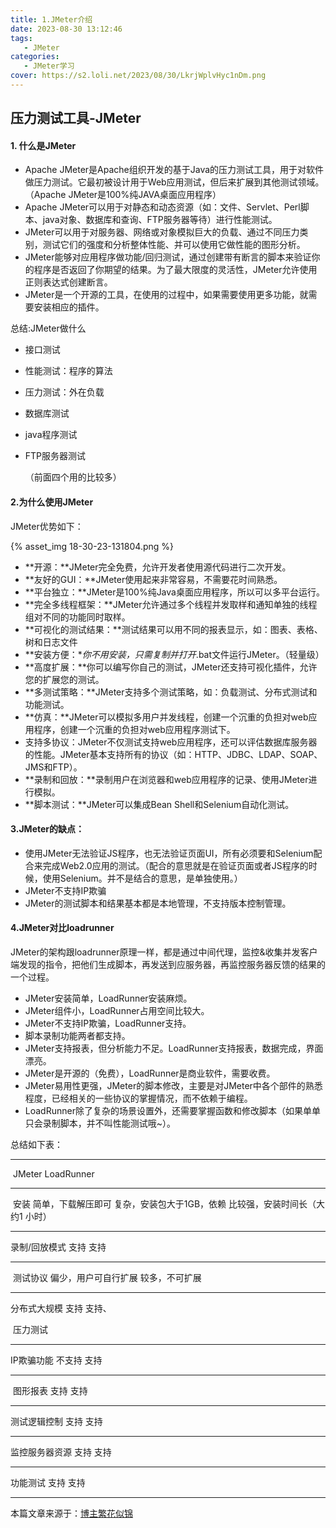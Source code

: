 ```yaml
---
title: 1.JMeter介绍
date: 2023-08-30 13:12:46
tags:
   - JMeter
categories:
   - JMeter学习 
cover: https://s2.loli.net/2023/08/30/LkrjWplvHyc1nDm.png
---
```


## 压力测试工具-JMeter



#### 1. 什么是JMeter

- Apache JMeter是Apache组织开发的基于Java的压力测试工具，用于对软件做压力测试。它最初被设计用于Web应用测试，但后来扩展到其他测试领域。（Apache JMeter是100%纯JAVA桌面应用程序）
- Apache JMeter可以用于对静态和动态资源（如：文件、Servlet、Perl脚本、java对象、数据库和查询、FTP服务器等待）进行性能测试。
- JMeter可以用于对服务器、网络或对象模拟巨大的负载、通过不同压力类别，测试它们的强度和分析整体性能、并可以使用它做性能的图形分析。
- JMeter能够对应用程序做功能/回归测试，通过创建带有断言的脚本来验证你的程序是否返回了你期望的结果。为了最大限度的灵活性，JMeter允许使用正则表达式创建断言。
- JMeter是一个开源的工具，在使用的过程中，如果需要使用更多功能，就需要安装相应的插件。

总结:JMeter做什么

- 接口测试

- 性能测试：程序的算法

- 压力测试：外在负载

- 数据库测试

- java程序测试

- FTP服务器测试

  （前面四个用的比较多）

#### 2.为什么使用JMeter

JMeter优势如下：

{% asset_img  18-30-23-131804.png %}



- **开源：**JMeter完全免费，允许开发者使用源代码进行二次开发。
- **友好的GUI：**JMeter使用起来非常容易，不需要花时间熟悉。
- **平台独立：**JMeter是100%纯Java桌面应用程序，所以可以多平台运行。
- **完全多线程框架：**JMeter允许通过多个线程并发取样和通知单独的线程组对不同的功能同时取样。
- **可视化的测试结果：**测试结果可以用不同的报表显示，如：图表、表格、树和日志文件
- **安装方便：**你不用安装，只需复制并打开*.bat文件运行JMeter。（轻量级）
- **高度扩展：**你可以编写你自己的测试，JMeter还支持可视化插件，允许您的扩展您的测试。
- **多测试策略：**JMeter支持多个测试策略，如：负载测试、分布式测试和功能测试。
- **仿真：**JMeter可以模拟多用户并发线程，创建一个沉重的负担对web应用程序，创建一个沉重的负担对web应用程序测试下。
- 支持多协议：JMeter不仅测试支持web应用程序，还可以评估数据库服务器的性能。JMeter基本支持所有的协议（如：HTTP、JDBC、LDAP、SOAP、JMS和FTP）。
- **录制和回放：**录制用户在浏览器和web应用程序的记录、使用JMeter进行模拟。
- **脚本测试：**JMeter可以集成Bean Shell和Selenium自动化测试。

#### 3.JMeter的缺点：

- 使用JMeter无法验证JS程序，也无法验证页面UI，所有必须要和Selenium配合来完成Web2.0应用的测试。（配合的意思就是在验证页面或者JS程序的时候，使用Selenium。并不是结合的意思，是单独使用。）
- JMeter不支持IP欺骗
- JMeter的测试脚本和结果基本都是本地管理，不支持版本控制管理。

#### 4.JMeter对比loadrunner

JMeter的架构跟loadrunner原理一样，都是通过中间代理，监控&收集并发客户端发现的指令，把他们生成脚本，再发送到应服务器，再监控服务器反馈的结果的一个过程。

- JMeter安装简单，LoadRunner安装麻烦。
- JMeter组件小，LoadRunner占用空间比较大。
- JMeter不支持IP欺骗，LoadRunner支持。
- 脚本录制功能两者都支持。
- JMeter支持报表，但分析能力不足。LoadRunner支持报表，数据完成，界面漂亮。
- JMeter是开源的（免费），LoadRunner是商业软件，需要收费。
- JMeter易用性更强，JMeter的脚本修改，主要是对JMeter中各个部件的熟悉程度，已经相关的一些协议的掌握情况，而不依赖于编程。
- LoadRunner除了复杂的场景设置外，还需要掌握函数和修改脚本（如果单单只会录制脚本，并不叫性能测试哦~）。

总结如下表：

------

​												JMeter												LoadRunner

------

​			安装				简单，下载解压即可				复杂，安装包大于1GB，依赖																							比较强，安装时间长（大约1																							小时）

------

 录制/回放模式             		支持														支持			

------

​	测试协议				偏少，用户可自行扩展							较多，不可扩展

------

分布式大规模						支持														支持、			

​     压力测试

------

  IP欺骗功能  						不支持													支持

------

​	图形报表							支持														支持

------

测试逻辑控制						支持														支持

------

监控服务器资源					支持														支持

------

功能测试								支持														支持

------

本篇文章来源于：[博主繁花似锦](https://www.cnblogs.com/liuyuelinfighting/p/14900019.html)
